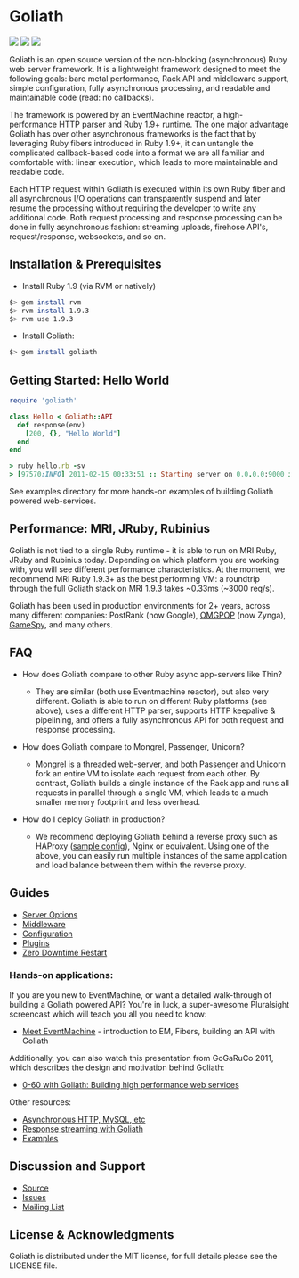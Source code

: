 # Goliath

[<img src="https://secure.travis-ci.org/postrank-labs/goliath.png?travis"/>](http://travis-ci.org/postrank-labs/goliath) [<img src="https://gemnasium.com/postrank-labs/goliath.png?travis"/>](https://gemnasium.com/postrank-labs/goliath) <a href="https://codeclimate.com/github/postrank-labs/goliath"><img src="https://codeclimate.com/github/postrank-labs/goliath.png" /></a>

Goliath is an open source version of the non-blocking (asynchronous) Ruby web server framework. It is a lightweight framework designed to meet the following goals: bare metal performance, Rack API and middleware support, simple configuration, fully asynchronous processing, and readable and maintainable code (read: no callbacks).

The framework is powered by an EventMachine reactor, a high-performance HTTP parser and Ruby 1.9+ runtime. The one major advantage Goliath has over other asynchronous frameworks is the fact that by leveraging Ruby fibers introduced in Ruby 1.9+, it can untangle the complicated callback-based code into a format we are all familiar and comfortable with: linear execution, which leads to more maintainable and readable code.

Each HTTP request within Goliath is executed within its own Ruby fiber and all asynchronous I/O operations can transparently suspend and later resume the processing without requiring the developer to write any additional code. Both request processing and response processing can be done in fully asynchronous fashion: streaming uploads, firehose API's, request/response, websockets, and so on.

## Installation & Prerequisites

* Install Ruby 1.9 (via RVM or natively)

```bash
$> gem install rvm
$> rvm install 1.9.3
$> rvm use 1.9.3
```

* Install Goliath:

```bash
$> gem install goliath
```

## Getting Started: Hello World

```ruby
require 'goliath'

class Hello < Goliath::API
  def response(env)
    [200, {}, "Hello World"]
  end
end

> ruby hello.rb -sv
> [97570:INFO] 2011-02-15 00:33:51 :: Starting server on 0.0.0.0:9000 in development mode. Watch out for stones.
```

See examples directory for more hands-on examples of building Goliath powered web-services.

## Performance: MRI, JRuby, Rubinius

Goliath is not tied to a single Ruby runtime - it is able to run on MRI Ruby, JRuby and Rubinius today. Depending on which platform you are working with, you will see different performance characteristics. At the moment, we recommend MRI Ruby 1.9.3+ as the best performing VM: a roundtrip through the full Goliath stack on MRI 1.9.3 takes ~0.33ms (~3000 req/s).

Goliath has been used in production environments for 2+ years, across many different companies: PostRank (now Google), [OMGPOP](OMGPOP) (now Zynga), [GameSpy](http://www.poweredbygamespy.com/2011/09/09/growing-pains-they-hurt-so-good/), and many others.

## FAQ

* How does Goliath compare to other Ruby async app-servers like Thin?
    * They are similar (both use Eventmachine reactor), but also very different. Goliath is able to run on different Ruby platforms (see above), uses a different HTTP parser, supports HTTP keepalive & pipelining, and offers a fully asynchronous API for both request and response processing.

* How does Goliath compare to Mongrel, Passenger, Unicorn?
    * Mongrel is a threaded web-server, and both Passenger and Unicorn fork an entire VM to isolate each request from each other. By contrast, Goliath builds a single instance of the Rack app and runs all requests in parallel through a single VM, which leads to a much smaller memory footprint and less overhead.

* How do I deploy Goliath in production?
    * We recommend deploying Goliath behind a reverse proxy such as HAProxy ([sample config](https://github.com/postrank-labs/goliath/wiki/HAProxy)), Nginx or equivalent. Using one of the above, you can easily run multiple instances of the same application and load balance between them within the reverse proxy.

## Guides

* [Server Options](https://github.com/postrank-labs/goliath/wiki/Server)
* [Middleware](https://github.com/postrank-labs/goliath/wiki/Middleware)
* [Configuration](https://github.com/postrank-labs/goliath/wiki/Configuration)
* [Plugins](https://github.com/postrank-labs/goliath/wiki/Plugins)
* [Zero Downtime Restart](https://github.com/postrank-labs/goliath/wiki/Zero-downtime-restart)


### Hands-on applications:

If you are you new to EventMachine, or want a detailed walk-through of building a Goliath powered API? You're in luck, a super-awesome Pluralsight screencast which will teach you all you need to know:

* [Meet EventMachine](http://www.pluralsight.com/courses/meet-eventmachine) - introduction to EM, Fibers, building an API with Goliath

Additionally, you can also watch this presentation from GoGaRuCo 2011, which describes the design and motivation behind Goliath:

* [0-60 with Goliath: Building high performance web services](http://confreaks.com/videos/653-gogaruco2011-0-60-with-goliath-building-high-performance-ruby-web-services)

Other resources:

* [Asynchronous HTTP, MySQL, etc](https://github.com/postrank-labs/goliath/wiki/Asynchronous-Processing)
* [Response streaming with Goliath](https://github.com/postrank-labs/goliath/wiki/Streaming)
* [Examples](https://github.com/postrank-labs/goliath/tree/master/examples)

## Discussion and Support

* [Source](https://github.com/postrank-labs/goliath)
* [Issues](https://github.com/postrank-labs/goliath/issues)
* [Mailing List](http://groups.google.com/group/goliath-io)

## License & Acknowledgments

Goliath is distributed under the MIT license, for full details please see the LICENSE file.

